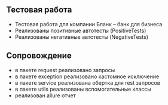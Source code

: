 ## Тестовая работа
 - Тестовая работа для компании Бланк – банк для бизнеса
 - Реализованы позитивные автотесты (PositiveTests)
 - Реализованы негативные автотесты (NegativeTests)

## Сопровождение
 - в пакете request реализовано запросы
 - в пакете exception реализовано кастомное исключение
 - в пакете service реализована обертка для rest запросов
 - в пакете utils реализованы вспомогательные классы
 - реализован allure отчет
